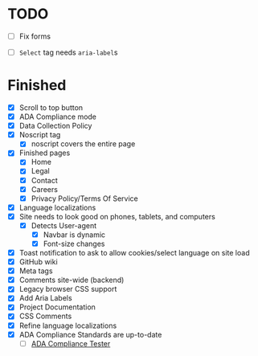 # TODO

- [ ] Fix forms
- [ ] ```Select``` tag needs ```aria-label```s


# Finished

- [x] Scroll to top button
- [x] ADA Compliance mode
- [x] Data Collection Policy
- [x] Noscript tag
  - [x] noscript covers the entire page
- [x] Finished pages
  - [x] Home
  - [x] Legal
  - [x] Contact
  - [x] Careers
  - [x] Privacy Policy/Terms Of Service
- [x] Language localizations
- [x] Site needs to look good on phones, tablets, and computers
  - [x] Detects User-agent
    - [x] Navbar is dynamic
    - [x] Font-size changes
- [x] Toast notification to ask to allow cookies/select language on site load
- [x] GitHub wiki
- [x] Meta tags
- [x] Comments site-wide (backend)
- [x] Legacy browser CSS support
- [x] Add Aria Labels
- [x] Project Documentation
- [x] CSS Comments
- [x] Refine language localizations
- [x] ADA Compliance Standards are up-to-date
  - [ ] [ADA Compliance Tester](https://accessibe.com/accessscan?website=odysseyoutfits.vercel.app)
